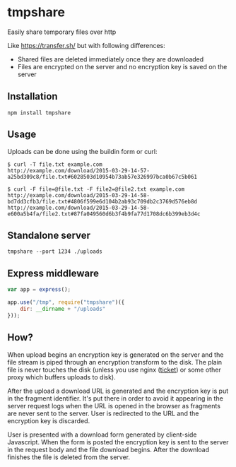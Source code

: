 
# tmpshare

Easily share temporary files over http

Like https://transfer.sh/ but with following differences:

- Shared files are deleted immediately once they are downloaded
- Files are encrypted on the server and no encryption key is saved on the server

## Installation

    npm install tmpshare

## Usage

Uploads can be done using the buildin form or curl:

    $ curl -T file.txt example.com
    http://example.com/download/2015-03-29-14-57-a25bd309c8/file.txt#6028503d10954b73ab57e326997bca0b67c5b061

    $ curl -F file=@file.txt -F file2=@file2.txt example.com
    http://example.com/download/2015-03-29-14-58-bd7dd3cfb3/file.txt#4806f599e6d104b2ab93c709db2c3769d576eb8d
    http://example.com/download/2015-03-29-14-58-e600a5b4fa/file2.txt#87fa049560d6b3f4b9fa77d1708dc6b399eb3d4c


## Standalone server

    tmpshare --port 1234 ./uploads

## Express middleware

```js
var app = express();

app.use("/tmp", require("tmpshare")({
    dir: __dirname + "/uploads"
}));
```

## How?

When upload begins an encryption key is generated on the server and the file
stream is piped through an encryption transform to the disk. The plain file is
never touches the disk (unless you use nginx ([ticket][]) or some other proxy which
buffers uploads to disk).

[ticket]: http://trac.nginx.org/nginx/ticket/251

After the upload a download URL is generated and the encryption key is put in
the fragment identifier. It's put there in order to avoid it appearing in the server
request logs when the URL is opened in the browser as fragments are never sent
to the server. User is redirected to the URL and the encryption key is
discarded.

User is presented with a download form generated by client-side Javascript.
When the form is posted the encryption key is sent to the server in the request
body and the file download begins. After the download finishes the file is
deleted from the server.


